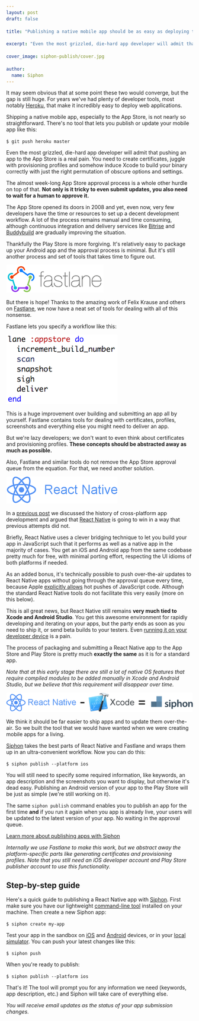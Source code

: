 ```yaml
---
layout: post
draft: false

title: "Publishing a native mobile app should be as easy as deploying to the web"

excerpt: "Even the most grizzled, die-hard app developer will admit that pushing an app to the App Store is a real pain. You need to create certificates, juggle with provisioning profiles and somehow induce Xcode to build your binary correctly with just the right permutation of obscure options and settings."

cover_image: siphon-publish/cover.jpg

author:
  name: Siphon
---
```


It may seem obvious that at some point these two would converge, but the gap is still huge. For years we've had plenty of developer tools, most notably [Heroku](https://www.heroku.com/), that make it incredibly easy to deploy web applications.

Shipping a native mobile app, especially to the App Store, is not nearly so straightforward. There's no tool that lets you publish or update your mobile app like this:

`$ git push heroku master`

Even the most grizzled, die-hard app developer will admit that pushing an app to the App Store is a real pain. You need to create certificates, juggle with provisioning profiles and somehow induce Xcode to build your binary correctly with just the right permutation of obscure options and settings.

The almost week-long App Store approval process is a whole other hurdle on top of that. **Not only is it tricky to even submit updates, you also need to wait for a human to approve it.**

The App Store opened its doors in 2008 and yet, even now, very few developers have the time or resources to set up a decent development workflow. A lot of the process remains manual and time consuming, although continuous integration and delivery services like [Bitrise](https://www.bitrise.io/) and [Buddybuild](https://www.buddybuild.com/) are gradually improving the situation.

Thankfully the Play Store is more forgiving. It's relatively easy to package up your Android app and the approval process is minimal. But it's still another process and set of tools that takes time to figure out.

<!-- Fastlane section -->

![Fastlane](/blog/images/siphon-publish/fastlane.png)

But there is hope! Thanks to the amazing work of Felix Krause and others on [Fastlane](https://fastlane.tools/), we now have a neat set of tools for dealing with all of this nonsense.

Fastlane lets you specify a workflow like this:

![Fastlane configuration](/blog/images/siphon-publish/fastlane-config.png)

This is a huge improvement over building and submitting an app all by yourself. Fastlane contains tools for dealing with certificates, profiles, screenshots and everything else you might need to deliver an app.

But we're lazy developers; we don't want to even think about certificates and provisioning profiles. **These concepts should be abstracted away as much as possible.**

Also, Fastlane and similar tools do not remove the App Store approval queue from the equation. For that, we need another solution.

<!-- React Native section -->

![React Native](/blog/images/siphon-publish/react-native.png)

In a [previous post](https://getsiphon.com/blog/2016/01/20/future-of-app-development/) we discussed the history of cross-platform app development and argued that [React Native](https://facebook.github.io/react-native/) is going to win in a way that previous attempts did not.

Briefly, React Native uses a clever bridging technique to let you build your app in JavaScript such that it performs as well as a native app in the majority of cases. You get an iOS and Android app from the same codebase pretty much for free, with minimal porting effort, respecting the UI idioms of both platforms if needed.

As an added bonus, it's technically possible to push over-the-air updates to React Native apps without going through the approval queue every time, because Apple [explicitly allows](https://getsiphon.com/docs/faq/#is-this-allowed) hot pushes of JavaScript code. Although the standard React Native tools do not facilitate this very easily (more on this below).

This is all great news, but React Native still remains **very much tied to Xcode and Android Studio**. You get this awesome environment for rapidly developing and iterating on your apps, but the party ends as soon as you need to ship it, or send beta builds to your testers. Even [running it on your developer device](https://getsiphon.com/blog/2016/03/14/react-native-on-your-device/) is a pain.

The process of packaging and submitting a React Native app to the App Store and Play Store is pretty much **exactly the same** as it is for a standard app.

*Note that at this early stage there are still a lot of native OS features that require compiled modules to be added manually in Xcode and Android Studio, but we believe that this requirement will disappear over time.*

<!-- Siphon publish section -->

![Siphon to the rescue](/blog/images/siphon-publish/equation.png)

We think it should be far easier to ship apps and to update them over-the-air. So we built the tool that we would have wanted when we were creating mobile apps for a living.

[Siphon](https://getsiphon.com) takes the best parts of React Native and Fastlane and wraps them up in an ultra-convenient workflow. Now you can do this:

`$ siphon publish --platform ios`

You will still need to specify some required information, like keywords, an app description and the screenshots you want to display, but otherwise it's dead easy. Publishing an Android version of your app to the Play Store will be just as simple (we're still working on it).

The same `siphon publish` command enables you to publish an app for the first time **and** if you run it again when you app is already live, your users will be updated to the latest version of your app. No waiting in the approval queue.

[Learn more about publishing apps with Siphon](https://getsiphon.com/pricing/)

*Internally we use Fastlane to make this work, but we abstract away the platform-specific parts like generating certificates and provisioning profiles. Note that you still need an iOS developer account and Play Store publisher account to use this functionality.*

## Step-by-step guide

Here's a quick guide to publishing a React Native app with [Siphon](https://getsiphon.com). First make sure you have our lightweight [command-line tool](https://getsiphon.com/docs/quickstart/) installed on your machine. Then create a new Siphon app:

`$ siphon create my-app`

Test your app in the sandbox on [iOS](https://getsiphon.com/i) and [Android](https://getsiphon.com/a) devices, or in your [local simulator](https://getsiphon.com/blog/2016/02/17/introducing-siphon-play/). You can push your latest changes like this:

`$ siphon push`

When you're ready to publish:

`$ siphon publish --platform ios`

That's it! The tool will prompt you for any information we need (keywords, app description, etc.) and Siphon will take care of everything else.

*You will receive email updates as the status of your app submission changes.*
